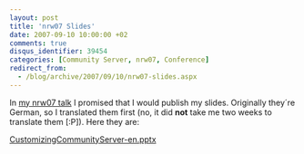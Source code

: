 ```yaml
---
layout: post
title: 'nrw07 Slides'
date: 2007-09-10 10:00:00 +02
comments: true
disqus_identifier: 39454
categories: [Community Server, nrw07, Conference]
redirect_from:
  - /blog/archive/2007/09/10/nrw07-slides.aspx
---
```


In [my nrw07 talk](/archive/2007/08/30/deflowered-twice-on-one-day-at-nrw07/) I promised that I would publish my slides. Originally they´re German, so I translated them first (no, it did <span style="font-weight: bold;">not</span> take me two weeks to translate them [:P]). Here they are:

[CustomizingCommunityServer-en.pptx](/files/archive/CustomizingCommunityServer-en.pptx)

